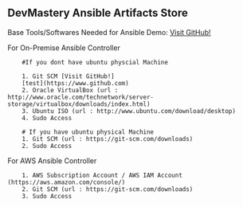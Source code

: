 ## DevMastery Ansible Artifacts Store

Base Tools/Softwares Needed for Ansible Demo:
[Visit GitHub!](https://www.github.com)

For On-Premise Ansible Controller

        #If you dont have ubuntu physcial Machine
        
        1. Git SCM [Visit GitHub!]
        [test](https://www.github.com)
        2. Oracle VirtualBox (url : http://www.oracle.com/technetwork/server-storage/virtualbox/downloads/index.html)
        3. Ubuntu ISO (url : http://www.ubuntu.com/download/desktop)
        4. Sudo Access
        
        # If you have ubuntu physical Machine
        1. Git SCM (url : https://git-scm.com/downloads)
        2. Sudo Access


For AWS Ansible Controller

        1. AWS Subscription Account / AWS IAM Account (https://aws.amazon.com/console/)
        2. Git SCM (url : https://git-scm.com/downloads)
        3. Sudo Access
